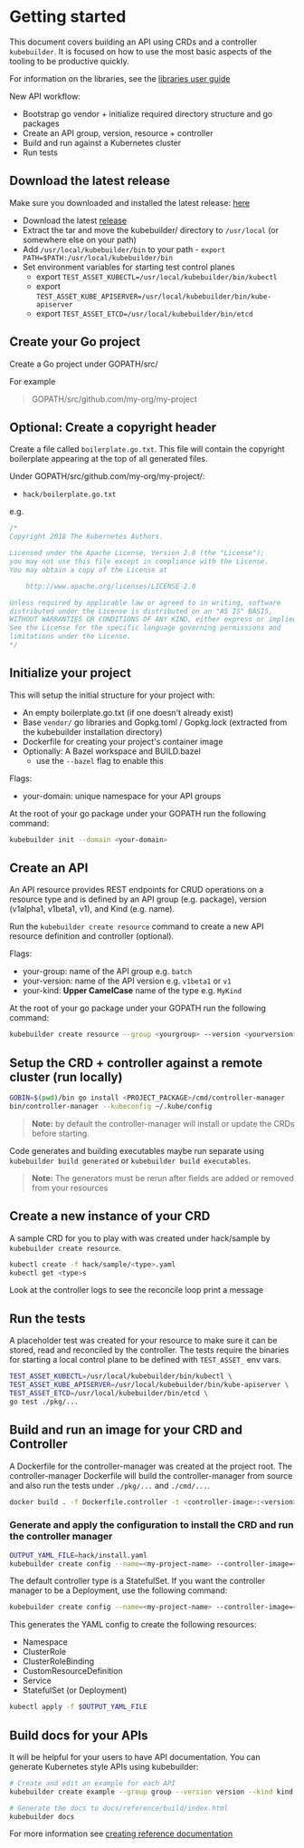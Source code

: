 # Getting started

This document covers building an API using CRDs and a controller
`kubebuilder`.  It is focused on how to use the most basic aspects of
the tooling to be productive quickly.

For information on the libraries, see the [libraries user guide](libraries_user_guide.md)

New API workflow:

- Bootstrap go vendor + initialize required directory structure and go packages
- Create an API group, version, resource + controller
- Build and run against a Kubernetes cluster
- Run tests

## Download the latest release

Make sure you downloaded and installed the latest release:
[here](https://github.com/kubernetes-sigs/kubebuilder/blob/master/docs/installing.md)

- Download the latest [release](https://github.com/kubernetes-sigs/kubebuilder/releases/)
- Extract the tar and move the kubebuilder/ directory to `/usr/local` (or somewhere else on your path)
- Add `/usr/local/kubebuilder/bin` to your path - `export PATH=$PATH:/usr/local/kubebuilder/bin`
- Set environment variables for starting test control planes
  - export `TEST_ASSET_KUBECTL=/usr/local/kubebuilder/bin/kubectl`
  - export `TEST_ASSET_KUBE_APISERVER=/usr/local/kubebuilder/bin/kube-apiserver`
  - export `TEST_ASSET_ETCD=/usr/local/kubebuilder/bin/etcd`


## Create your Go project

Create a Go project under GOPATH/src/

For example

> GOPATH/src/github.com/my-org/my-project

## Optional: Create a copyright header

Create a file called `boilerplate.go.txt`.  This file will contain the
copyright boilerplate appearing at the top of all generated files.

Under GOPATH/src/github.com/my-org/my-project/:

- `hack/boilerplate.go.txt`

e.g.

```go
/*
Copyright 2018 The Kubernetes Authors.

Licensed under the Apache License, Version 2.0 (the "License");
you may not use this file except in compliance with the License.
You may obtain a copy of the License at

    http://www.apache.org/licenses/LICENSE-2.0

Unless required by applicable law or agreed to in writing, software
distributed under the License is distributed on an "AS IS" BASIS,
WITHOUT WARRANTIES OR CONDITIONS OF ANY KIND, either express or implied.
See the License for the specific language governing permissions and
limitations under the License.
*/
```

## Initialize your project

This will setup the initial structure for your project with:

- An empty boilerplate.go.txt (if one doesn't already exist)
- Base `vendor/` go libraries and Gopkg.toml / Gopkg.lock (extracted from the kubebuilder installation directory)
- Dockerfile for creating your project's container image
- Optionally: A Bazel workspace and BUILD.bazel
  - use the `--bazel` flag to enable this

Flags:

- your-domain: unique namespace for your API groups

At the root of your go package under your GOPATH run the following command:

```sh
kubebuilder init --domain <your-domain>
```

## Create an API

An API resource provides REST endpoints for CRUD operations on a resource type and is defined by an API group
(e.g. package), version (v1alpha1, v1beta1, v1), and Kind (e.g. name).

Run the `kubebuilder create resource` command to create a new API resource definition and controller (optional).

Flags:

- your-group: name of the API group e.g. `batch`
- your-version: name of the API version e.g. `v1beta1` or `v1`
- your-kind: **Upper CamelCase** name of the type e.g. `MyKind`

At the root of your go package under your GOPATH run the following command:

```sh
kubebuilder create resource --group <yourgroup> --version <yourversion> --kind <YourKind>
```

## Setup the CRD + controller against a remote cluster (run locally)

```sh
GOBIN=$(pwd)/bin go install <PROJECT_PACKAGE>/cmd/controller-manager
bin/controller-manager --kubeconfig ~/.kube/config
```

> **Note:** by default the controller-manager will install or update the CRDs before starting.

Code generates and building executables maybe run separate using `kubebuilder build generated` or `kubebuilder build executables`.

> **Note:** The generators must be rerun after fields are added or removed from your resources

## Create a new instance of your CRD

A sample CRD for you to play with was created under hack/sample by `kubebuilder create resource`.

```sh
kubectl create -f hack/sample/<type>.yaml
kubectl get <type>s
```

Look at the controller logs to see the reconcile loop print a message

## Run the tests

A placeholder test was created for your resource to make sure it can be stored, read and reconciled by the controller.
The tests require the binaries for starting a local control plane to be defined with `TEST_ASSET_` env vars.

```sh
TEST_ASSET_KUBECTL=/usr/local/kubebuilder/bin/kubectl \
TEST_ASSET_KUBE_APISERVER=/usr/local/kubebuilder/bin/kube-apiserver \
TEST_ASSET_ETCD=/usr/local/kubebuilder/bin/etcd \
go test ./pkg/...
```

## Build and run an image for your CRD and Controller

A Dockerfile for the controller-manager was created at the project root.
The controller-manager Dockerfile will build the controller-manager from source and also run the tests under
`./pkg/...` and `./cmd/...`.

```sh
docker build . -f Dockerfile.controller -t <controller-image>:<version> && docker push <controller-image>:<version>
```

### Generate and apply the configuration to install the CRD and run the controller manager

```sh
OUTPUT_YAML_FILE=hack/install.yaml
kubebuilder create config --name=<my-project-name> --controller-image=<controller-image> --output=$OUTPUT_YAML_FILE
```

The default controller type is a StatefulSet. If you want the controller manager to be
a Deployment, use the following command:

```sh
kubebuilder create config --name=<my-project-name> --controller-image=<controller-image> --controller-type=deployment --output=$OUTPUT_YAML_FILE
```

This generates the YAML config to create the following resources:

* Namespace
* ClusterRole
* ClusterRoleBinding
* CustomResourceDefinition
* Service
* StatefulSet (or Deployment)

```sh
kubectl apply -f $OUTPUT_YAML_FILE
```

## Build docs for your APIs

It will be helpful for your users to have API documentation.  You can generate Kubernetes style APIs using
kubebuilder:

```sh
# Create and edit an example for each API
kubebuilder create example --group group --version version --kind kind

# Generate the docs to docs/reference/build/index.html
kubebuilder docs
```

For more information see [creating reference documentation](creating_reference_documentation.md)
